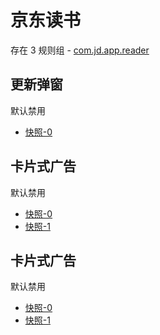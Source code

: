 # 京东读书

存在 3 规则组 - [com.jd.app.reader](/src/apps/com.jd.app.reader.ts)

## 更新弹窗

默认禁用

- [快照-0](https://i.gkd.li/import/12686632)

## 卡片式广告

默认禁用

- [快照-0](https://i.gkd.li/import/12686577)
- [快照-1](https://i.gkd.li/import/12686664)

## 卡片式广告

默认禁用

- [快照-0](https://i.gkd.li/import/12881810)
- [快照-1](https://i.gkd.li/import/12893631)
